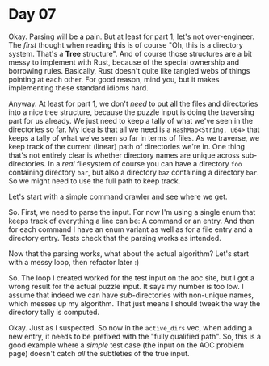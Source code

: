 # Day 07

Okay. Parsing will be a pain. But at least for part 1, let's not over-engineer. The _first_ thought when reading this 
is of course "Oh, this is a directory system. That's a __Tree__ structure". And of course those structures are a bit messy to 
implement with Rust, because of the special ownership and borrowing rules. Basically, Rust doesn't quite like tangled webs of things 
pointing at each other. For good reason, mind you, but it makes implementing these standard idioms hard.

Anyway. At least for part 1, we don't _need_ to put all the files and directories into a nice tree structure, because the puzzle input 
is doing the traversing part for us already. We just need to keep a tally of what we've seen in the directories so far. My idea is that 
all we need is a `HashMap<String, u64>` that keeps a tally of what we've seen so far in terms of files. As we traverse, we keep track of 
the current (linear) path of directories we're in. One thing that's not entirely clear is whether directory names are unique across 
sub-directories. In a _real_ filesystem of course you can have a directory `foo` containing directory `bar`, but also a directory 
`baz` containing a directory `bar`. So we might need to use the full path to keep track.

Let's start with a simple command crawler and see where we get.

So. First, we need to parse the input. For now I'm using a single enum that keeps track of everything a line can be: A command or an entry. 
And then for each command I have an enum variant as well as for a file entry and a directory entry. Tests check that the parsing works as intended.

Now that the parsing works, what about the actual algorithm? Let's start with a messy loop, then refactor later :)

So. The loop I created worked for the test input on the aoc site, but I got a wrong result for the actual puzzle input. It says my number is too low. 
I assume that indeed we can have _sub_-directories with non-unique names, which messes up my algorithm. That just means I should tweak the way the 
directory tally is computed.

Okay. Just as I suspected. So now in the `active_dirs` vec, when adding a new entry, it needs to be prefixed with the "fully qualified path". So, this 
is a good example where a _simple_ test case (the input on the AOC problem page) doesn't catch _all_ the subtleties of the true input.